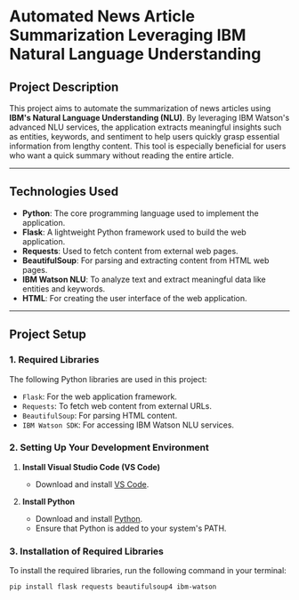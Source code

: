 # Automated News Article Summarization Leveraging IBM Natural Language Understanding

## **Project Description**
This project aims to automate the summarization of news articles using **IBM's Natural Language Understanding (NLU)**. By leveraging IBM Watson's advanced NLU services, the application extracts meaningful insights such as entities, keywords, and sentiment to help users quickly grasp essential information from lengthy content. This tool is especially beneficial for users who want a quick summary without reading the entire article.

---

## **Technologies Used**
- **Python**: The core programming language used to implement the application.
- **Flask**: A lightweight Python framework used to build the web application.
- **Requests**: Used to fetch content from external web pages.
- **BeautifulSoup**: For parsing and extracting content from HTML web pages.
- **IBM Watson NLU**: To analyze text and extract meaningful data like entities and keywords.
- **HTML**: For creating the user interface of the web application.

---

## **Project Setup**

### **1. Required Libraries**
The following Python libraries are used in this project:
- `Flask`: For the web application framework.
- `Requests`: To fetch web content from external URLs.
- `BeautifulSoup`: For parsing HTML content.
- `IBM Watson SDK`: For accessing IBM Watson NLU services.

### **2. Setting Up Your Development Environment**

1. **Install Visual Studio Code (VS Code)**
   - Download and install [VS Code](https://code.visualstudio.com/).
  
2. **Install Python**
   - Download and install [Python](https://www.python.org/).
   - Ensure that Python is added to your system's PATH.

### **3. Installation of Required Libraries**

To install the required libraries, run the following command in your terminal:

```bash
pip install flask requests beautifulsoup4 ibm-watson
 
